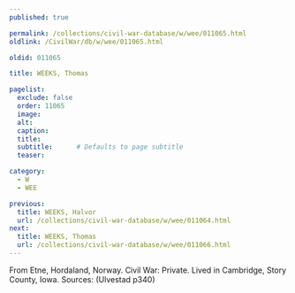```yaml
---
published: true

permalink: /collections/civil-war-database/w/wee/011065.html
oldlink: /CivilWar/db/w/wee/011065.html

oldid: 011065

title: WEEKS, Thomas

pagelist:
  exclude: false
  order: 11065
  image: 
  alt:
  caption:
  title:
  subtitle:      # Defaults to page subtitle
  teaser:

category: 
  - W 
  - WEE

previous:
  title: WEEKS, Halvor
  url: /collections/civil-war-database/w/wee/011064.html  
next:
  title: WEEKS, Thomas
  url: /collections/civil-war-database/w/wee/011066.html   
---
```

From Etne, Hordaland, Norway. Civil War: Private. Lived in Cambridge, Story County, Iowa. Sources: (Ulvestad p340)